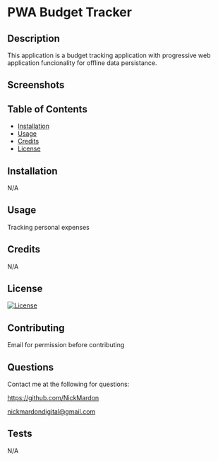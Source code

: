 # PWA Budget Tracker

## Description 

This application is a budget tracking application with progressive web application funcionality for offline data persistance.

## Screenshots

## Table of Contents

* [Installation](#installation)
* [Usage](#usage)
* [Credits](#credits)
* [License](#license)


## Installation 

N/A


## Usage 

Tracking personal expenses


## Credits 

N/A

## License

[![License](https://img.shields.io/badge/License-EPL%201.0-red.svg)](https://opensource.org/licenses/EPL-1.0)

## Contributing

Email for permission before contributing

## Questions

Contact me at the following for questions:

https://github.com/NickMardon

nickmardondigital@gmail.com

## Tests

N/A

